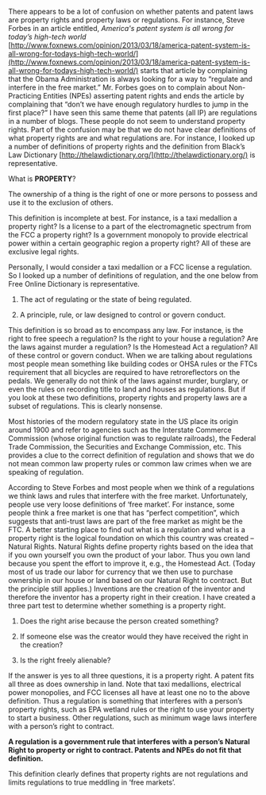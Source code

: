 
There appears to be a lot of confusion on whether patents and patent laws are property rights and property laws or regulations. For instance, Steve Forbes in an article entitled, _America's patent system is all wrong for today’s high-tech world_ [http://www.foxnews.com/opinion/2013/03/18/america-patent-system-is-all-wrong-for-todays-high-tech-world/](http://www.foxnews.com/opinion/2013/03/18/america-patent-system-is-all-wrong-for-todays-high-tech-world/) starts that article by complaining that the Obama Administration is always looking for a way to “regulate and interfere in the free market.” Mr. Forbes goes on to complain about Non-Practicing Entities (NPEs) asserting patent rights and ends the article by complaining that “don’t we have enough regulatory hurdles to jump in the first place?” I have seen this same theme that patents (all IP) are regulations in a number of blogs. These people do not seem to understand property rights. Part of the confusion may be that we do not have clear definitions of what property rights are and what regulations are. For instance, I looked up a number of definitions of property rights and the definition from Black’s Law Dictionary [http://thelawdictionary.org/](http://thelawdictionary.org/) is representative.

  

What is **PROPERTY**?

The ownership of a thing is the right of one or more persons to possess and use it to the exclusion of others.

  

This definition is incomplete at best. For instance, is a taxi medallion a property right? Is a license to a part of the electromagnetic spectrum from the FCC a property right? Is a government monopoly to provide electrical power within a certain geographic region a property right? All of these are exclusive legal rights.

  

Personally, I would consider a taxi medallion or a FCC license a regulation. So I looked up a number of definitions of regulation, and the one below from Free Online Dictionary is representative.

  

1. The act of regulating or the state of being regulated.

2. A principle, rule, or law designed to control or govern conduct.

  

This definition is so broad as to encompass any law. For instance, is the right to free speech a regulation? Is the right to your house a regulation? Are the laws against murder a regulation? Is the Homestead Act a regulation? All of these control or govern conduct. When we are talking about regulations most people mean something like building codes or OHSA rules or the FTCs requirement that all bicycles are required to have retroreflectors on the pedals. We generally do not think of the laws against murder, burglary, or even the rules on recording title to land and houses as regulations. But if you look at these two definitions, property rights and property laws are a subset of regulations. This is clearly nonsense.

  

Most histories of the modern regulatory state in the US place its origin around 1900 and refer to agencies such as the Interstate Commerce Commission (whose original function was to regulate railroads), the Federal Trade Commission, the Securities and Exchange Commission, etc. This provides a clue to the correct definition of regulation and shows that we do not mean common law property rules or common law crimes when we are speaking of regulation.

  

According to Steve Forbes and most people when we think of a regulations we think laws and rules that interfere with the free market. Unfortunately, people use very loose definitions of ‘free market’. For instance, some people think a free market is one that has “perfect competition”, which suggests that anti-trust laws are part of the free market as might be the FTC. A better starting place to find out what is a regulation and what is a property right is the logical foundation on which this country was created – Natural Rights. Natural Rights define property rights based on the idea that if you own yourself you own the product of your labor. Thus you own land because you spent the effort to improve it, e.g., the Homestead Act. (Today most of us trade our labor for currency that we then use to purchase ownership in our house or land based on our Natural Right to contract. But the principle still applies.) Inventions are the creation of the inventor and therefore the inventor has a property right in their creation. I have created a three part test to determine whether something is a property right.

  

1) Does the right arise because the person created something?

2) If someone else was the creator would they have received the right in the creation?

3) Is the right freely alienable?

  

If the answer is yes to all three questions, it is a property right. A patent fits all three as does ownership in land. Note that taxi medallions, electrical power monopolies, and FCC licenses all have at least one no to the above definition. Thus a regulation is something that interferes with a person’s property rights, such as EPA wetland rules or the right to use your property to start a business. Other regulations, such as minimum wage laws interfere with a person’s right to contract.

  

**A regulation is a government rule that interferes with a person’s Natural Right to property or right to contract. Patents and NPEs do not fit that definition.**

  

This definition clearly defines that property rights are not regulations and limits regulations to true meddling in ‘free markets’.